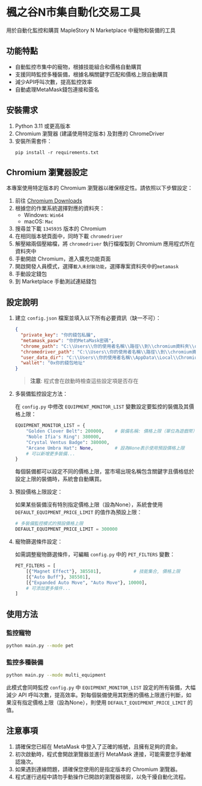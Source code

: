 # 楓之谷N市集自動化交易工具

用於自動化監控和購買 MapleStory N Marketplace 中寵物和裝備的工具

## 功能特點

- 自動監控市集中的寵物，根據技能組合和價格自動購買
- 支援同時監控多種裝備，根據名稱關鍵字匹配和價格上限自動購買
- 減少API呼叫次數，提高監控效率
- 自動處理MetaMask錢包連接和簽名

## 安裝需求

1. Python 3.11 或更高版本
2. Chromium 瀏覽器 (建議使用特定版本) 及對應的 ChromeDriver
3. 安裝所需套件：
   ```
   pip install -r requirements.txt
   ```

## Chromium 瀏覽器設定

本專案使用特定版本的 Chromium 瀏覽器以確保穩定性。請依照以下步驟設定：

1. 前往 [Chromium Downloads](https://commondatastorage.googleapis.com/chromium-browser-snapshots/index.html)
2. 根據您的作業系統選擇對應的資料夾：
   - Windows: `Win64`
   - macOS: `Mac`
3. 搜尋並下載 `1345935` 版本的 Chromium
4. 在相同版本號頁面中，同時下載 `chromedriver`
5. 解壓縮兩個壓縮檔，將 `chromedriver` 執行檔複製到 Chromium 應用程式所在資料夾中
6. 手動開啟 Chromium，進入擴充功能頁面
7. 開啟開發人員模式，選擇`載入未封裝功能`，選擇專案資料夾中的`metamask`
8. 手動設定錢包
9. 到 Marketplace 手動測試連結錢包

## 設定說明

1. 建立 `config.json` 檔案並填入以下所有必要資訊（缺一不可）：
   ```json
   {
     "private_key": "你的錢包私鑰",
     "metamask_pasw": "你的MetaMask密碼",
     "chrome_path": "C:\\Users\\你的使用者名稱\\路徑\\到\\chromium資料夾\\chrome執行檔",
     "chromedriver_path": "C:\\Users\\你的使用者名稱\\路徑\\到\\chromium資料夾\\chromedriver執行檔",
     "user_data_dir": "C:\\Users\\你的使用者名稱\\AppData\\Local\\Chromium\\User Data",
     "wallet": "0x你的錢包地址"
   }
   ```
   > **注意**: 程式會在啟動時檢查這些設定項是否存在

2. 多裝備監控設定方法：
   
   在 `config.py` 中修改 `EQUIPMENT_MONITOR_LIST` 變數設定要監控的裝備及其價格上限：
   ```python
   EQUIPMENT_MONITOR_LIST = {
       "Golden Clover Belt": 200000,    # 裝備名稱: 價格上限（單位為遊戲幣）
       "Noble Ifia's Ring": 380000,
       "Crystal Ventus Badge": 380000,
       "Arcane Umbra Hat": None,        # 設為None表示使用預設價格上限
       # 可以新增更多裝備...
   }
   ```

   每個裝備都可以設定不同的價格上限，當市場出現名稱包含關鍵字且價格低於設定上限的裝備時，系統會自動購買。

3. 預設價格上限設定：
   
   如果某些裝備沒有特別指定價格上限（設為None），系統會使用 `DEFAULT_EQUIPMENT_PRICE_LIMIT` 的值作為預設上限：
   ```python
   # 多裝備監控模式的預設價格上限
   DEFAULT_EQUIPMENT_PRICE_LIMIT = 300000
   ```

4. 寵物篩選條件設定：
   
   如需調整寵物篩選條件，可編輯 `config.py` 中的 `PET_FILTERS` 變數：
   ```python
   PET_FILTERS = [
       [{"Magnet Effect"}, 385501],            # 技能集合, 價格上限
       [{"Auto Buff"}, 385501],
       [{"Expanded Auto Move", "Auto Move"}, 10000],
       # 可添加更多條件...
   ]
   ```

## 使用方法

### 監控寵物

```bash
python main.py --mode pet
```

### 監控多種裝備

```bash
python main.py --mode multi_equipment
```

此模式會同時監控 `config.py` 中 `EQUIPMENT_MONITOR_LIST` 設定的所有裝備，大幅減少 API 呼叫次數，提高效率。對每個裝備使用其對應的價格上限進行判斷，如果沒有指定價格上限（設為None），則使用 `DEFAULT_EQUIPMENT_PRICE_LIMIT` 的值。

## 注意事項

1. 請確保您已經在 MetaMask 中登入了正確的帳號，且擁有足夠的資金。
2. 初次啟動時，程式會開啟瀏覽器並進行 MetaMask 連接，可能需要您手動確認幾次。
3. 如果遇到連線問題，請確保您使用的是指定版本的 Chromium 瀏覽器。
4. 程式運行過程中請勿手動操作已開啟的瀏覽器視窗，以免干擾自動化流程。